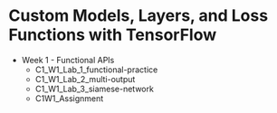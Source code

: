 # Custom Models, Layers, and Loss Functions with TensorFlow

* Week 1 - Functional APIs
    * C1_W1_Lab_1_functional-practice
    * C1_W1_Lab_2_multi-output
    * C1_W1_Lab_3_siamese-network
    * C1W1_Assignment